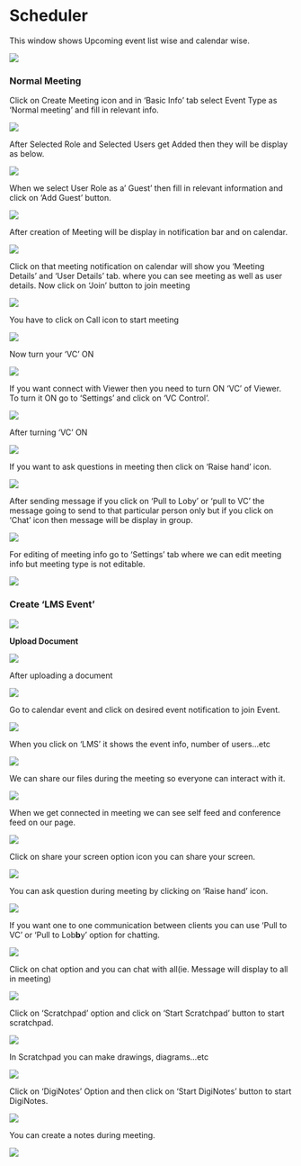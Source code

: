 # Scheduler

This window shows Upcoming event list wise and calendar wise.

![](../.gitbook/assets/image%20%28134%29.png)

###  **Normal Meeting**

Click on Create Meeting icon and in ‘Basic Info’ tab select Event Type as ‘Normal meeting’ and fill in relevant info.

![](../.gitbook/assets/image%20%28154%29.png)

After Selected Role and Selected Users get Added then they will be display as below.

![](../.gitbook/assets/image%20%28226%29.png)

When we select User Role as a’ Guest’ then fill in relevant information and click on ‘Add Guest’ button.

![](../.gitbook/assets/image%20%28132%29.png)

After creation of Meeting will be display in notification bar and on calendar.

![](../.gitbook/assets/image%20%2897%29.png)

Click on that meeting notification on calendar will show you ‘Meeting Details’ and ‘User Details’ tab. where you can see meeting as well as user details. Now click on ‘Join’ button to join meeting

![](../.gitbook/assets/image%20%28105%29.png)

You have to click on Call icon to start meeting

![](../.gitbook/assets/image%20%28124%29.png)

Now turn your ‘VC’ ON

![](../.gitbook/assets/image%20%2887%29.png)

If you want connect with Viewer then you need to turn ON ‘VC’ of Viewer. To turn it ON go to ‘Settings’ and click on ‘VC Control’.

![](../.gitbook/assets/image%20%28167%29.png)

After turning ‘VC’ ON

![](../.gitbook/assets/image%20%2889%29.png)

If you want to ask questions in meeting then click on ‘Raise hand’ icon.

![](../.gitbook/assets/image%20%28187%29.png)

After sending message if you click on ‘Pull to Loby’ or ‘pull to VC’ the message going to send to that particular person only but if you click on ‘Chat’ icon then message will be display in group.

![](../.gitbook/assets/image%20%28145%29.png)

For editing of meeting info go to ‘Settings’ tab where we can edit meeting info but meeting type is not editable.

![](../.gitbook/assets/image%20%2865%29.png)

###  **Create ‘LMS Event’**

![](../.gitbook/assets/image%20%28103%29.png)

 **Upload Document**

![](../.gitbook/assets/image%20%28176%29.png)

After uploading a document

![](../.gitbook/assets/image%20%2885%29.png)

Go to calendar event and click on desired event notification to join Event.

![](../.gitbook/assets/image%20%2857%29.png)

When you click on ‘LMS’ it shows the event info, number of users…etc

![](../.gitbook/assets/image%20%285%29.png)

We can share our files during the meeting so everyone can interact with it.

![](../.gitbook/assets/image%20%28229%29.png)

When we get connected in meeting we can see self feed and conference feed on our page.

![](../.gitbook/assets/image%20%28140%29.png)

Click on share your screen option icon you can share your screen.

![](../.gitbook/assets/image%20%28183%29.png)

You can ask question during meeting by clicking on ‘Raise hand’ icon.

![](../.gitbook/assets/image%20%28100%29.png)

If you want one to one communication between clients you can use ‘Pull to VC’ or ‘Pull to Lob**b**y’ option for chatting.

![](../.gitbook/assets/image%20%28224%29.png)

Click on chat option and you can chat with all\(ie. Message will display to all in meeting\)

![](../.gitbook/assets/image%20%28192%29.png)

Click on ‘Scratchpad’ option and click on ‘Start Scratchpad’ button to start scratchpad.

![](../.gitbook/assets/image%20%2859%29.png)

In Scratchpad you can make drawings, diagrams…etc

![](../.gitbook/assets/image%20%2851%29.png)

Click on ‘DigiNotes’ Option and then click on ‘Start DigiNotes’ button to start DigiNotes.

![](../.gitbook/assets/image%20%2878%29.png)

You can create a notes during meeting.

![](../.gitbook/assets/image%20%28208%29.png)



